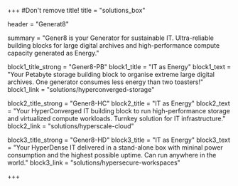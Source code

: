 +++
#Don't remove title!
title = "solutions_box"

header = "Generat8"

summary = "Gener8 is your Generator for sustainable IT. Ultra-reliable building blocks for large digital archives and high-performance compute capacity generated as Energy."

block1_title_strong = "Gener8-PB"
block1_title = "IT as Energy"
block1_text = "Your Petabyte storage building block to organise extreme large digital archives. One generator consumes less energy than two toasters!"
block1_link = "solutions/hyperconverged-storage"

block2_title_strong = "Gener8-HC"
block2_title = "IT as Energy"
block2_text = "Your HyperConverged IT building block to run high-performance storage and virtualized compute workloads. Turnkey solution for IT infrastructure."
block2_link = "solutions/hyperscale-cloud"

block3_title_strong = "Gener8-HD"
block3_title = "IT as Energy"
block3_text = "Your HyperDense IT delivered in a stand-alone box with mininal power consumption and the highest possible uptime. Can run anywhere in the world."
block3_link = "solutions/hypersecure-workspaces"

+++
